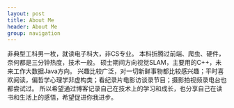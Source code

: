 ```yaml
---
layout: post
title: About Me
header: About Me
group: navigation
---
```




非典型工科男一枚，就读电子科大，非CS专业。
本科折腾过前端、爬虫、硬件，奈何都是三分钟热度，技术一般。
硕士期间方向视觉SLAM，主要用的C++，未来工作大数据Java方向。
兴趣比较广泛，对一切新鲜事物都比较感兴趣；平时喜欢阅读，偏哲学心理学非虚构类；看纪录片电影访谈录节目；摄影拍视频录电台也都尝试过。
所以希望通过博客记录自己在技术上的学习和成长，也分享自己在读书和生活上的感悟，希望促进你我进步。

